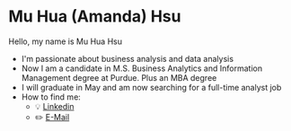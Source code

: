 # Mu Hua (Amanda) Hsu
Hello, my name is Mu Hua Hsu
- I'm passionate about business analysis and data analysis
- Now I am a candidate in M.S. Business Analytics and Information Management degree at Purdue. Plus an MBA degree
- I will graduate in May and am now searching for a full-time analyst job
- How to find me:
  - :bulb:      [Linkedin](https://www.linkedin.com/in/mu-hua-hsu-mba-556516200/)
  - :pencil2: [E-Mail](sa841202123@gmail.com)

